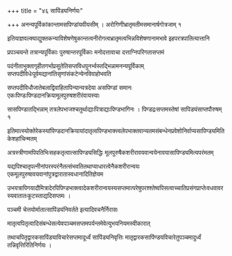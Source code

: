 +++
title = "४६ सापिंड्यनिर्णयः"

+++
अनन्यपूर्विकांकान्तामसपिण्डांयवीयसीम् । अरोगिणीभ्रातृमतीमसमानार्षगोत्रजाम् १

इतियाज्ञवल्क्याद्युक्तकन्याविशेषणेषुकान्तत्वनीरोगत्वभ्रातृमत्वभिन्नविशेषणानामभावे इहपरत्रपातित्यात्तानि

प्रपञ्चयन्ते तत्रान्यपूर्विकाः पुरुषान्तरपूर्विकाः मनोदत्तावाचा दत्ताग्निपरिगतासप्तमं

पदंनीताभुक्तागृहीतगर्भाप्रसूतेतिसप्तविधपुनर्भ्वस्तद्भिन्नामनन्यपूर्विकाम् सप्तपदीविधेःपूर्वमद्यानांतिसृणांसंकटेन्येनविवाहोभवति

सप्तपदीविधौजातेबलाद्विवाहितापिन्यान्यत्रदेया असपिण्डां समानः एकःपिण्डःपिण्डदानक्रियामूलपुरुषशरीरंवायस्याः

सासपिण्डातद्भिन्नाम् तत्रलेपभाजश्चतुर्थाद्याःपित्राद्याःपिण्डभागिनः । पिण्डद्रःसप्तमस्तेषां सापिड्यंसाप्तपौरुषम् १

इतिमात्स्योक्तेरेकस्यांपिण्डदानक्रियायांदातृत्वपिण्डभाक्त्त्वलेपभाक्तवान्यतमसंबन्धेनप्रवेशोनिर्वाप्यसापिण्ड्यमितिकेशहांचिन्मतम्

अत्रस्त्रीणामपिपतिभिःसहकतृत्वात्सापिण्ड्यसिद्धिः मूलपुरुषैकशरीरावयवान्वयेनावयासापिण्ड्यमित्यपरंमतम्

यद्यपिश्चातृपत्नीनांपरस्परंनैतत्संभवतितथाप्याधारत्वेनैकशरीरान्वयः एकमूलपुरुषावयवानांपुत्रद्वारातास्वधानादितिज्ञेयम

उभयत्रापिगयादौमित्रादेरपिपिण्डभाक्त्वादेकशरीरान्वयस्यसप्तमात्परेषुपरश्श्तेष्वपिसत्वाच्चातिप्रसंगप्राप्तेःवधवावरस्यवातातःकूटस्ताद्यदिसप्तमः ।

पञ्चमी चेत्तयोर्मातात्सापिंड्यंनिवर्तते इत्यादिवचनैर्निरासः

मातृत्वपितृत्वादिसंबन्धेसत्येवपञ्चमसप्तमपर्यन्तमेवेत्युभयनियमस्वीकारात्

तथाचपितृद्वारकसापिंड्याविचारेसप्तमादूर्ध्वं सापिंड्यनिवृत्तिः मातृद्वारकसापिंण्डयविचारेतुपञ्चमादुर्ध्वं तन्निवृत्तिरितिनिर्णयः ।
